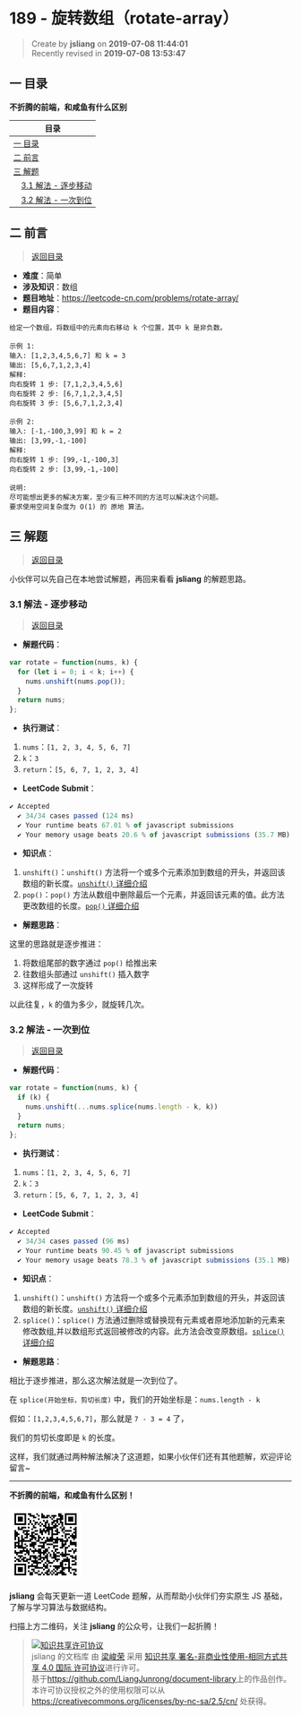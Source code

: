 189 - 旋转数组（rotate-array）
===

> Create by **jsliang** on **2019-07-08 11:44:01**  
> Recently revised in **2019-07-08 13:53:47**

## <a name="chapter-one" id="chapter-one">一 目录</a>

**不折腾的前端，和咸鱼有什么区别**

| 目录 |
| --- | 
| [一 目录](#chapter-one) | 
| <a name="catalog-chapter-two" id="catalog-chapter-two"></a>[二 前言](#chapter-two) |
| <a name="catalog-chapter-three" id="catalog-chapter-three"></a>[三 解题](#chapter-three) |
| &emsp;[3.1 解法 - 逐步移动](#chapter-three-one) |
| &emsp;[3.2 解法 - 一次到位](#chapter-three-two) |

## <a name="chapter-two" id="chapter-two">二 前言</a>

> [返回目录](#chapter-one)

* **难度**：简单
* **涉及知识**：数组
* **题目地址**：https://leetcode-cn.com/problems/rotate-array/
* **题目内容**：

```
给定一个数组，将数组中的元素向右移动 k 个位置，其中 k 是非负数。

示例 1:
输入: [1,2,3,4,5,6,7] 和 k = 3
输出: [5,6,7,1,2,3,4]
解释:
向右旋转 1 步: [7,1,2,3,4,5,6]
向右旋转 2 步: [6,7,1,2,3,4,5]
向右旋转 3 步: [5,6,7,1,2,3,4]

示例 2:
输入: [-1,-100,3,99] 和 k = 2
输出: [3,99,-1,-100]
解释: 
向右旋转 1 步: [99,-1,-100,3]
向右旋转 2 步: [3,99,-1,-100]

说明:
尽可能想出更多的解决方案，至少有三种不同的方法可以解决这个问题。
要求使用空间复杂度为 O(1) 的 原地 算法。
```

## <a name="chapter-three" id="chapter-three">三 解题</a>

> [返回目录](#chapter-one)

小伙伴可以先自己在本地尝试解题，再回来看看 **jsliang** 的解题思路。

### <a name="chapter-three-one" id="chapter-three-one">3.1 解法 - 逐步移动</a>

> [返回目录](#chapter-one)

* **解题代码**：

```js
var rotate = function(nums, k) {
  for (let i = 0; i < k; i++) {
    nums.unshift(nums.pop());
  }
  return nums;
};
```

* **执行测试**：

1. `nums`：`[1, 2, 3, 4, 5, 6, 7]`
2. `k`：`3`
3. `return`：`[5, 6, 7, 1, 2, 3, 4]`

* **LeetCode Submit**：

```js
✔ Accepted
  ✔ 34/34 cases passed (124 ms)
  ✔ Your runtime beats 67.01 % of javascript submissions
  ✔ Your memory usage beats 20.6 % of javascript submissions (35.7 MB)
```

* **知识点**：

1. `unshift()`：`unshift()` 方法将一个或多个元素添加到数组的开头，并返回该数组的新长度。[`unshift()` 详细介绍](https://github.com/LiangJunrong/document-library/blob/master/JavaScript-library/JavaScript/Function/unshift.md)
2. `pop()`：`pop()` 方法从数组中删除最后一个元素，并返回该元素的值。此方法更改数组的长度。[`pop()` 详细介绍](https://github.com/LiangJunrong/document-library/blob/master/JavaScript-library/JavaScript/Function/pop.md)

* **解题思路**：

这里的思路就是逐步推进：

1. 将数组尾部的数字通过 `pop()` 给推出来
2. 往数组头部通过 `unshift()` 插入数字
3. 这样形成了一次旋转

以此往复，`k` 的值为多少，就旋转几次。

### <a name="chapter-three-two" id="chapter-three-two">3.2 解法 - 一次到位</a>

> [返回目录](#chapter-one)

* **解题代码**：

```js
var rotate = function(nums, k) {
  if (k) {
    nums.unshift(...nums.splice(nums.length - k, k))
  }
  return nums;
};
```

* **执行测试**：

1. `nums`：`[1, 2, 3, 4, 5, 6, 7]`
2. `k`：`3`
3. `return`：`[5, 6, 7, 1, 2, 3, 4]`

* **LeetCode Submit**：

```js
✔ Accepted
  ✔ 34/34 cases passed (96 ms)
  ✔ Your runtime beats 90.45 % of javascript submissions
  ✔ Your memory usage beats 78.3 % of javascript submissions (35.1 MB)
```

* **知识点**：

1. `unshift()`：`unshift()` 方法将一个或多个元素添加到数组的开头，并返回该数组的新长度。[`unshift()` 详细介绍](https://github.com/LiangJunrong/document-library/blob/master/JavaScript-library/JavaScript/Function/unshift.md)
2. `splice()`：`splice()` 方法通过删除或替换现有元素或者原地添加新的元素来修改数组,并以数组形式返回被修改的内容。此方法会改变原数组。[`splice()` 详细介绍](https://github.com/LiangJunrong/document-library/blob/master/JavaScript-library/JavaScript/Function/splice.md)

* **解题思路**：

相比于逐步推进，那么这次解法就是一次到位了。

在 `splice(开始坐标，剪切长度)` 中，我们的开始坐标是：`nums.length - k`

假如：`[1,2,3,4,5,6,7]`，那么就是 `7 - 3 = 4` 了，

我们的剪切长度即是 `k` 的长度。

这样，我们就通过两种解法解决了这道题，如果小伙伴们还有其他题解，欢迎评论留言~

---

**不折腾的前端，和咸鱼有什么区别！**

![图](../../../public-repertory/img/z-small-wechat-public-address.jpg)

**jsliang** 会每天更新一道 LeetCode 题解，从而帮助小伙伴们夯实原生 JS 基础，了解与学习算法与数据结构。

扫描上方二维码，关注 **jsliang** 的公众号，让我们一起折腾！

> <a rel="license" href="http://creativecommons.org/licenses/by-nc-sa/4.0/"><img alt="知识共享许可协议" style="border-width:0" src="https://i.creativecommons.org/l/by-nc-sa/4.0/88x31.png" /></a><br /><span xmlns:dct="http://purl.org/dc/terms/" property="dct:title">jsliang 的文档库</span> 由 <a xmlns:cc="http://creativecommons.org/ns#" href="https://github.com/LiangJunrong/document-library" property="cc:attributionName" rel="cc:attributionURL">梁峻荣</a> 采用 <a rel="license" href="http://creativecommons.org/licenses/by-nc-sa/4.0/">知识共享 署名-非商业性使用-相同方式共享 4.0 国际 许可协议</a>进行许可。<br />基于<a xmlns:dct="http://purl.org/dc/terms/" href="https://github.com/LiangJunrong/document-library" rel="dct:source">https://github.com/LiangJunrong/document-library</a>上的作品创作。<br />本许可协议授权之外的使用权限可以从 <a xmlns:cc="http://creativecommons.org/ns#" href="https://creativecommons.org/licenses/by-nc-sa/2.5/cn/" rel="cc:morePermissions">https://creativecommons.org/licenses/by-nc-sa/2.5/cn/</a> 处获得。